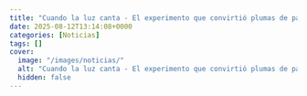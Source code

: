 ```yaml
---
title: "Cuando la luz canta - El experimento que convirtió plumas de pavo real en emisores láser"
date: 2025-08-12T13:14:08+0000
categories: [Noticias]
tags: []
cover:
  image: "/images/noticias/"
  alt: "Cuando la luz canta - El experimento que convirtió plumas de pavo real en emisores láser"
  hidden: false
---
```



